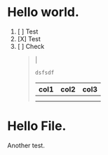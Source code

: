 # Hello world.

1. [ ] Test
2. [X] Test
3. [ ] Check
    > |
    >
    > ```
    > dsfsdf
    > ```
    > | col1 | col2 | col3 |
    > | ---- | ---- | ---- |
    > |      |      |      |
    > |      |      |      |
    >

# Hello File.
Another test.